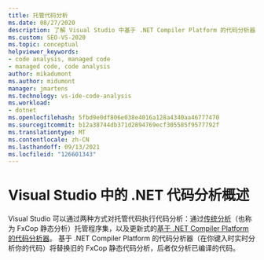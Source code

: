 ```yaml
---
title: 托管代码分析
ms.date: 08/27/2020
description: 了解 Visual Studio 中基于 .NET Compiler Platform 的代码分析器。 了解这些分析器为何替换托管程序集的 FxCop 静态分析。
ms.custom: SEO-VS-2020
ms.topic: conceptual
helpviewer_keywords:
- code analysis, managed code
- managed code, code analysis
author: mikadumont
ms.author: midumont
manager: jmartens
ms.technology: vs-ide-code-analysis
ms.workload:
- dotnet
ms.openlocfilehash: 5fbd9e0df806e038e4016a128a4340aa46777470
ms.sourcegitcommit: b12a38744db371d2894769ecf305585f9577792f
ms.translationtype: MT
ms.contentlocale: zh-CN
ms.lasthandoff: 09/13/2021
ms.locfileid: "126601343"
---
```

# <a name="overview-of-code-analysis-for-net-in-visual-studio"></a>Visual Studio 中的 .NET 代码分析概述

Visual Studio 可以通过两种方式对托管代码执行代码分析：通过[传统分析](../code-quality/walkthrough-analyzing-managed-code-for-code-defects.md)（也称为 FxCop 静态分析）托管程序集，以及更新式的[基于 .NET Compiler Platform 的代码分析器](../code-quality/roslyn-analyzers-overview.md)。 基于 .NET Compiler Platform 的代码分析器（在你键入时实时分析你的代码）将替换旧的 FxCop 静态代码分析，后者仅分析已编译的代码。
